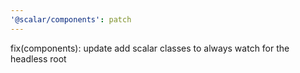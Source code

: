 ```yaml
---
'@scalar/components': patch
---
```


fix(components): update add scalar classes to always watch for the headless root
